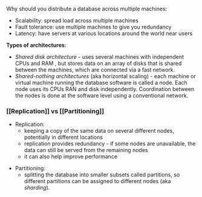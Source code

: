 
Why should you distribute a database across multiple machines:

- Scalability: spread load across multiple machines
- Fault tolerance: use multiple machines to give you redundancy 
- Latency: have servers at various locations around the world near users

**Types of architectures**:
- *Shared disk architecture* - uses several machines with independent CPUs and RAM , but stores data on an array of disks that is shared between the machines, which are connected via a fast network.
- *Shared-nothing architectures* (aka horizontal scaling) - each machine or virtual machine running the database software is called a node. Each node uses its CPUs RAN and disk independently. Coordination between the nodes is done at the software level using a conventional network.


### [[Replication]] vs [[Partitioning]]

* Replication:
	- keeping a copy of the same data on several different nodes, potentially in different locations
	- replication provides redundancy - if some nodes are unavailable, the data can still be served from the remaining nodes
	- it can also help improve performance
- Partitioning:
	- splitting the database into smaller subsets called partitions, so different partitions can be assigned to different nodes (aka *sharding*).